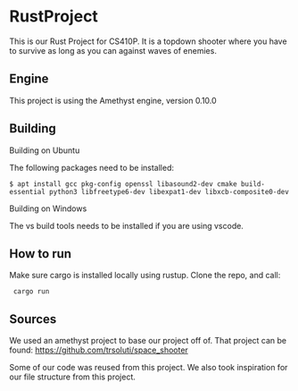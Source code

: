 # RustProject
This is our Rust Project for CS410P. It is a topdown shooter where you have to survive as long as you can against waves of enemies. 

## Engine
This project is using the Amethyst engine, version 0.10.0

## Building
Building on Ubuntu

The following packages need to be installed:
```
$ apt install gcc pkg-config openssl libasound2-dev cmake build-essential python3 libfreetype6-dev libexpat1-dev libxcb-composite0-dev
```

Building on Windows

The vs build tools needs to be installed if you are using vscode.

## How to run
Make sure cargo is installed locally using rustup. Clone the repo, and call:
```
 cargo run
```

## Sources

We used an amethyst project to base our project off of. That project can be found: https://github.com/trsoluti/space_shooter

Some of our code was reused from this project. We also took inspiration for our file structure from this project.
